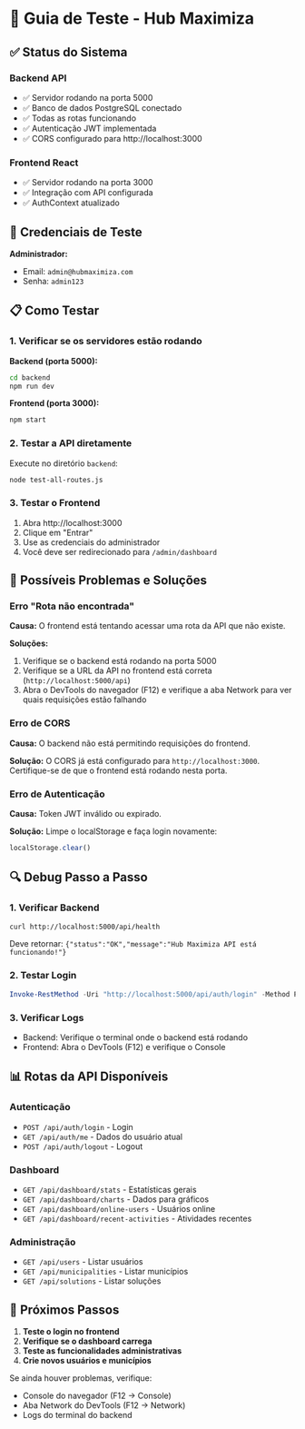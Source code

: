 # 🚀 Guia de Teste - Hub Maximiza

## ✅ Status do Sistema

### Backend API
- ✅ Servidor rodando na porta 5000
- ✅ Banco de dados PostgreSQL conectado
- ✅ Todas as rotas funcionando
- ✅ Autenticação JWT implementada
- ✅ CORS configurado para http://localhost:3000

### Frontend React
- ✅ Servidor rodando na porta 3000
- ✅ Integração com API configurada
- ✅ AuthContext atualizado

## 🔑 Credenciais de Teste

**Administrador:**
- Email: `admin@hubmaximiza.com`
- Senha: `admin123`

## 📋 Como Testar

### 1. Verificar se os servidores estão rodando

**Backend (porta 5000):**
```bash
cd backend
npm run dev
```

**Frontend (porta 3000):**
```bash
npm start
```

### 2. Testar a API diretamente

Execute no diretório `backend`:
```bash
node test-all-routes.js
```

### 3. Testar o Frontend

1. Abra http://localhost:3000
2. Clique em "Entrar"
3. Use as credenciais do administrador
4. Você deve ser redirecionado para `/admin/dashboard`

## 🐛 Possíveis Problemas e Soluções

### Erro "Rota não encontrada"

**Causa:** O frontend está tentando acessar uma rota da API que não existe.

**Soluções:**
1. Verifique se o backend está rodando na porta 5000
2. Verifique se a URL da API no frontend está correta (`http://localhost:5000/api`)
3. Abra o DevTools do navegador (F12) e verifique a aba Network para ver quais requisições estão falhando

### Erro de CORS

**Causa:** O backend não está permitindo requisições do frontend.

**Solução:** O CORS já está configurado para `http://localhost:3000`. Certifique-se de que o frontend está rodando nesta porta.

### Erro de Autenticação

**Causa:** Token JWT inválido ou expirado.

**Solução:** Limpe o localStorage e faça login novamente:
```javascript
localStorage.clear()
```

## 🔍 Debug Passo a Passo

### 1. Verificar Backend
```bash
curl http://localhost:5000/api/health
```
Deve retornar: `{"status":"OK","message":"Hub Maximiza API está funcionando!"}`

### 2. Testar Login
```powershell
Invoke-RestMethod -Uri "http://localhost:5000/api/auth/login" -Method POST -ContentType "application/json" -Body '{"email":"admin@hubmaximiza.com","password":"admin123"}'
```

### 3. Verificar Logs
- Backend: Verifique o terminal onde o backend está rodando
- Frontend: Abra o DevTools (F12) e verifique o Console

## 📊 Rotas da API Disponíveis

### Autenticação
- `POST /api/auth/login` - Login
- `GET /api/auth/me` - Dados do usuário atual
- `POST /api/auth/logout` - Logout

### Dashboard
- `GET /api/dashboard/stats` - Estatísticas gerais
- `GET /api/dashboard/charts` - Dados para gráficos
- `GET /api/dashboard/online-users` - Usuários online
- `GET /api/dashboard/recent-activities` - Atividades recentes

### Administração
- `GET /api/users` - Listar usuários
- `GET /api/municipalities` - Listar municípios
- `GET /api/solutions` - Listar soluções

## 🎯 Próximos Passos

1. **Teste o login no frontend**
2. **Verifique se o dashboard carrega**
3. **Teste as funcionalidades administrativas**
4. **Crie novos usuários e municípios**

Se ainda houver problemas, verifique:
- Console do navegador (F12 → Console)
- Aba Network do DevTools (F12 → Network)
- Logs do terminal do backend

